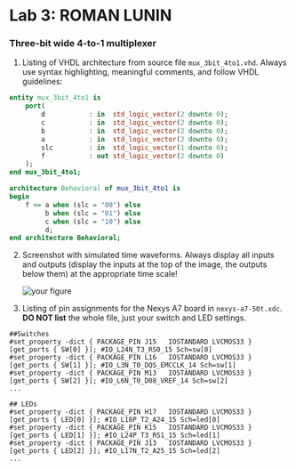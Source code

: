 # Lab 3: ROMAN LUNIN

### Three-bit wide 4-to-1 multiplexer

1. Listing of VHDL architecture from source file `mux_3bit_4to1.vhd`. Always use syntax highlighting, meaningful comments, and follow VHDL guidelines:

```vhdl
entity mux_3bit_4to1 is
    port(
        d           : in  std_logic_vector(2 downto 0);
        c           : in  std_logic_vector(2 downto 0);
        b           : in  std_logic_vector(2 downto 0);
        a           : in  std_logic_vector(2 downto 0);
        slc         : in  std_logic_vector(1 downto 0);
        f           : out std_logic_vector(2 downto 0)
    );
end mux_3bit_4to1;

architecture Behavioral of mux_3bit_4to1 is
begin
    f <= a when (slc = "00") else
         b when (slc = "01") else
         c when (slc = "10") else
         d;   
end architecture Behavioral;
```

2. Screenshot with simulated time waveforms. Always display all inputs and outputs (display the inputs at the top of the image, the outputs below them) at the appropriate time scale!

   ![your figure]()

3. Listing of pin assignments for the Nexys A7 board in `nexys-a7-50t.xdc`. **DO NOT list** the whole file, just your switch and LED settings.

```shell
##Switches
#set_property -dict { PACKAGE_PIN J15   IOSTANDARD LVCMOS33 } [get_ports { SW[0] }]; #IO_L24N_T3_RS0_15 Sch=sw[0]
#set_property -dict { PACKAGE_PIN L16   IOSTANDARD LVCMOS33 } [get_ports { SW[1] }]; #IO_L3N_T0_DQS_EMCCLK_14 Sch=sw[1]
#set_property -dict { PACKAGE_PIN M13   IOSTANDARD LVCMOS33 } [get_ports { SW[2] }]; #IO_L6N_T0_D08_VREF_14 Sch=sw[2]
...

## LEDs
#set_property -dict { PACKAGE_PIN H17   IOSTANDARD LVCMOS33 } [get_ports { LED[0] }]; #IO_L18P_T2_A24_15 Sch=led[0]
#set_property -dict { PACKAGE_PIN K15   IOSTANDARD LVCMOS33 } [get_ports { LED[1] }]; #IO_L24P_T3_RS1_15 Sch=led[1]
#set_property -dict { PACKAGE_PIN J13   IOSTANDARD LVCMOS33 } [get_ports { LED[2] }]; #IO_L17N_T2_A25_15 Sch=led[2]
...
```